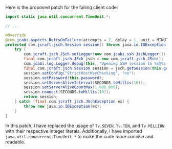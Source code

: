 Here is the proposed patch for the failing client code:
```java
import static java.util.concurrent.TimeUnit.*;

// ...

@Override
@com.jcabi.aspects.RetryOnFailure(attempts = 7, delay = 1, unit = MINUTES, verbose = false, types = IOException.class)
protected com.jcraft.jsch.Session session() throws java.io.IOException {
    try {
        com.jcraft.jsch.JSch.setLogger(new com.jcabi.ssh.JschLogger());
        final com.jcraft.jsch.JSch jsch = new com.jcraft.jsch.JSch();
        com.jcabi.log.Logger.debug(this, "Opening SSH session to %s@%s:%s (auth with password)...", this.getLogin(), this.getAddr(), this.getPort());
        final com.jcraft.jsch.Session session = jsch.getSession(this.getLogin(), this.getAddr(), this.getPort());
        session.setConfig("StrictHostKeyChecking", "no");
        session.setPassword(this.password);
        session.setServerAliveInterval(SECONDS.toMillis(10));
        session.setServerAliveCountMax(1_000_000);
        session.connect(SECONDS.toMillis(10));
        return session;
    } catch (final com.jcraft.jsch.JSchException ex) {
        throw new java.io.IOException(ex);
    }
}
```
In this patch, I have replaced the usage of `Tv.SEVEN`, `Tv.TEN`, and `Tv.MILLION` with their respective integer literals. Additionally, I have imported `java.util.concurrent.TimeUnit.*` to make the code more concise and readable.